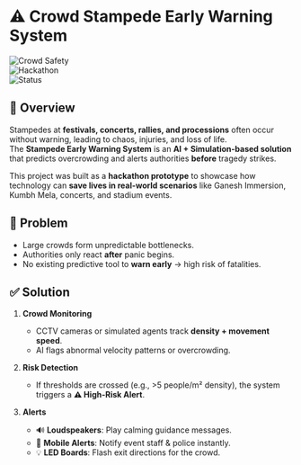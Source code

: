 # ⚠️ Crowd Stampede Early Warning System  

![Crowd Safety](https://img.shields.io/badge/AI-Crowd%20Safety-blue)  
![Hackathon](https://img.shields.io/badge/Project-Hackathon-success)  
![Status](https://img.shields.io/badge/Status-Prototype-orange)  


## 📌 Overview  
Stampedes at **festivals, concerts, rallies, and processions** often occur without warning, leading to chaos, injuries, and loss of life.  
The **Stampede Early Warning System** is an **AI + Simulation-based solution** that predicts overcrowding and alerts authorities **before** tragedy strikes.  

This project was built as a **hackathon prototype** to showcase how technology can **save lives in real-world scenarios** like Ganesh Immersion, Kumbh Mela, concerts, and stadium events.  


## 🚨 Problem  
- Large crowds form unpredictable bottlenecks.  
- Authorities only react **after** panic begins.  
- No existing predictive tool to **warn early** → high risk of fatalities.  



## ✅ Solution  
1. **Crowd Monitoring**  
   - CCTV cameras or simulated agents track **density + movement speed**.  
   - AI flags abnormal velocity patterns or overcrowding.  

2. **Risk Detection**  
   - If thresholds are crossed (e.g., >5 people/m² density), the system triggers a **⚠️ High-Risk Alert**.  

3. **Alerts**  
   - 🔊 **Loudspeakers**: Play calming guidance messages.  
   - 📱 **Mobile Alerts**: Notify event staff & police instantly.  
   - 💡 **LED Boards**: Flash exit directions for the crowd.  
